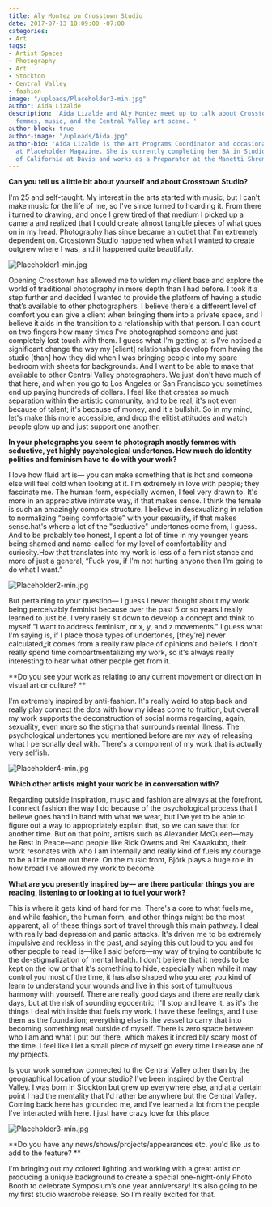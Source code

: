 ```yaml
---
title: Aly Montez on Crosstown Studio
date: 2017-07-13 10:09:00 -07:00
categories:
- Art
tags:
- Artist Spaces
- Photography
- Art
- Stockton
- Central Valley
- fashion
image: "/uploads/Placeholder3-min.jpg"
author: Aida Lizalde
description: 'Aida Lizalde and Aly Montez meet up to talk about Crosstown Studio,
  femmes, music, and the Central Valley art scene. '
author-block: true
author-image: "/uploads/Aida.jpg"
author-bio: 'Aida Lizalde is the Art Programs Coordinator and occasional contributor
  at Placeholder Magazine. She is currently completing her BA in Studio Arts at University
  of California at Davis and works as a Preparator at the Manetti Shrem Museum. '
---
```


**Can you tell us a little bit about yourself and about Crosstown Studio?**

I'm 25 and self-taught. My interest in the arts started with music, but I can't make music for the life of me, so I've since turned to hoarding it. From there i turned to drawing, and once I grew tired of that medium I picked up a camera and realized that I could create almost tangible pieces of what goes on in my head. Photography has since became an outlet that I'm extremely dependent on. Crosstown Studio happened when what I wanted to create outgrew where I was, and it happened quite beautifully. 

![Placeholder1-min.jpg](/uploads/Placeholder1-min.jpg)

Opening Crosstown has allowed me to widen my client base and explore the world of traditional photography in more depth than I had before. I took it a step further and decided I wanted to provide the platform of having a studio that’s available to other photographers. I believe there's a different level of comfort you can give a client when bringing them into a private space, and I believe it aids in the transition to a relationship with that person. I can count on two fingers how many times I've photographed someone and just completely lost touch with them. I guess what I'm getting at is I've noticed a significant change  the way my [client] relationships develop from having the studio [than]  how they did when I was bringing people into my spare bedroom with sheets for backgrounds. And I want to be able to make that available to other Central Valley photographers. We just don't have much of that here, and when you go to Los Angeles or San Francisco you sometimes end up paying hundreds of dollars. I feel like that creates so much separation within the artistic community, and to be real, it's not even because of talent; it's because of money, and it's bullshit. So in my mind, let's make this more accessible, and drop the elitist attitudes and watch people glow up and just support one another. 

**In your photographs you seem to photograph mostly femmes with seductive, yet highly psychological undertones. How much do identity politics and feminism have to do with your work?**

I love how fluid art is— you can make something that is hot and someone else will feel cold when looking at it. I'm extremely in love with people; they fascinate me. The human form, especially women, I feel very drawn to. It's more in an appreciative intimate way, if that makes sense. I think the female is such an amazingly complex structure. I believe in desexualizing in relation to normalizing “being comfortable” with your sexuality, if that makes sense.hat's where a lot of the "seductive" undertones come from, I guess. And to be probably too honest, I spent a lot of time in my younger years being shamed and name-called for my level of comfortability and curiosity.How that translates into my work is less of a feminist stance and more of just a general, “Fuck you, if I'm not hurting anyone then I'm going to do what I want.”
 
![Placeholder2-min.jpg](/uploads/Placeholder2-min.jpg)

But pertaining to your question— I guess I never thought about my work being perceivably feminist because over the past 5 or so years I really learned to just be. I very rarely sit down to develop a concept and think to myself "I want to address feminism, or x, y, and z movements." I guess what I'm saying is, if I place those types of undertones, [they’re] never calculated,;it comes from a really raw place of opinions and beliefs. I don't really spend time compartmentalizing my work, so it's always really interesting to hear what other people get from it. 

**Do you see your work as relating to any current movement or direction in visual art or culture? ** 

I'm extremely inspired by anti-fashion. It's really weird to step back and really play connect the dots with how my ideas come to fruition, but overall my work supports the deconstruction of social norms regarding, again, sexuality, even more so the stigma that surrounds mental illness. The psychological undertones you mentioned before are my way of releasing what I personally deal with. There's a component of my work that is actually very selfish. 

![Placeholder4-min.jpg](/uploads/Placeholder4-min.jpg)

**Which other artists might your work be in conversation with?**
  
Regarding outside inspiration, music and fashion are always at the forefront. I connect fashion the way I do because of the psychological process that I believe goes hand in hand with what we wear, but I've yet to be able to figure out a way to appropriately explain that, so we can save that for another time. But on that point, artists such as Alexander McQueen—may he Rest In Peace—and people like Rick Owens and Rei Kawakubo, their work resonates with who I am internally and really kind of fuels my courage to be a little more out there. On the music front, Björk plays a huge role in how broad I've allowed my work to become. 

**What are you presently inspired by— are there particular things you are reading, listening to or looking at to fuel your work?**

This is where it gets kind of hard for me. There's a core to what fuels me, and while fashion, the human form, and other things might be the most apparent, all of these things sort of travel through this main pathway. I deal with really bad depression and panic attacks. It's driven me to be extremely impulsive and reckless in the past, and saying this out loud to you and for other people to read is—like I said before—my way of trying to contribute to the de-stigmatization of mental health. I don't believe that it needs to be kept on the low or that it's something to hide, especially when while it may control you most of the time, it has also shaped who you are; you kind of learn to understand your wounds and live in this sort of tumultuous harmony with yourself. There are really good days and there are really dark days, but at the risk of sounding egocentric, I'll stop and leave it, as it's the things I deal with inside that fuels my work. I have these feelings, and I use them as the foundation; everything else is the vessel to carry that into becoming something real outside of myself. There is zero space between who I am and what I put out there, which makes it incredibly scary most of the time. I feel like I let a small piece of myself go every time I release one of my projects. 

Is your work somehow connected to the Central Valley other than by the geographical location of your studio?
I've been inspired by the Central Valley. I was born in Stockton but grew up everywhere else, and at a certain point I had the mentality that I'd rather be anywhere but the Central Valley. Coming back here has grounded me, and I've learned a lot from the people I've interacted with here. I just have crazy love for this place. 
 
![Placeholder3-min.jpg](/uploads/Placeholder3-min.jpg)

**Do you have any news/shows/projects/appearances etc. you'd like us to add to the feature? **

I'm bringing out my colored lighting and working with a great artist on producing a unique background to create a special one-night-only Photo Booth to celebrate Symposium’s one year anniversary! It’s also going to be my first studio wardrobe release. So I’m really excited for that.
